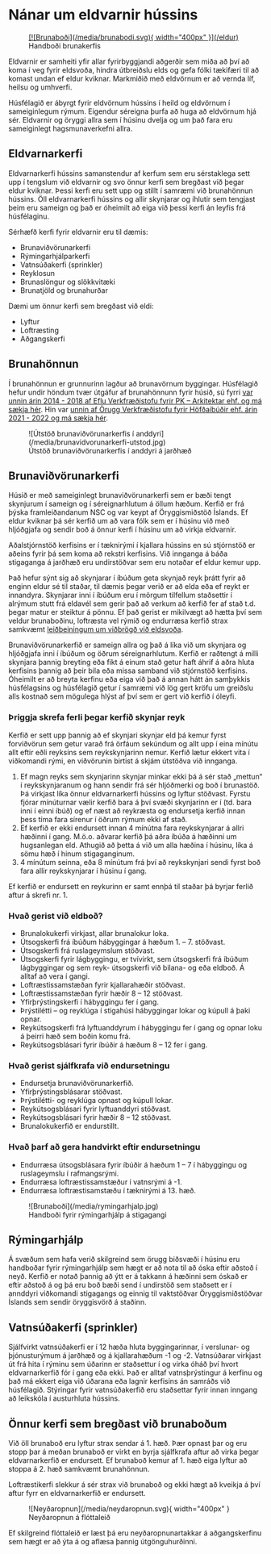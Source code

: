 # Nánar um eldvarnir hússins
<figure markdown>
  <a href="/eldur">[![Brunaboði](/media/brunabodi.svg){ width="400px" }](/eldur) </a>
  <figcaption>Handboði brunakerfis</figcaption>
</figure>

Eldvarnir er samheiti yfir allar fyrirbyggjandi aðgerðir sem miða að því að koma í veg fyrir eldsvoða, hindra útbreiðslu elds og gefa fólki tækifæri til að komast undan ef eldur kviknar. Markmiðið með eldvörnum er að vernda líf, heilsu og umhverfi.

Húsfélagið er ábyrgt fyrir eldvörnum hússins í heild og eldvörnum í sameiginlegum rýmum. Eigendur séreigna þurfa að huga að eldvörnum hjá sér. Eldvarnir og öryggi allra sem í húsinu dvelja og um það fara eru sameiginlegt hagsmunaverkefni allra.

## Eldvarnarkerfi
Eldvarnarkerfi hússins samanstendur af kerfum sem eru sérstaklega sett upp í tengslum við eldvarnir og svo önnur kerfi sem bregðast við þegar eldur kviknar. Þessi kerfi eru sett upp og stillt í samræmi við brunahönnun hússins. Öll eldvarnarkerfi hússins og allir skynjarar og íhlutir sem tengjast þeim eru sameign og það er óheimilt að eiga við þessi kerfi án leyfis frá húsfélaginu.

Sérhæfð kerfi fyrir eldvarnir eru til dæmis:

* Brunaviðvörunarkerfi
* Rýmingarhjálparkerfi
* Vatnsúðakerfi (sprinkler)
* Reyklosun
* Brunaslöngur og slökkvitæki
* Brunatjöld og brunahurðar

Dæmi um önnur kerfi sem bregðast við eldi:

* Lyftur
* Loftræsting
* Aðgangskerfi

## Brunahönnun
Í brunahönnun er grunnurinn lagður að brunavörnum byggingar. Húsfélagið hefur undir höndum tvær útgáfur af brunahönnunn fyrir húsið, sú fyrri [var unnin árin 2014 - 2018 af Eflu Verkfræðistofu fyrir PK – Arkitektar ehf. og má sækja hér](/media/brunahonnun-2018-efla.pdf). Hin var [unnin af Örugg Verkfræðistofu fyrir Höfðaíbúðir ehf. árin 2021 - 2022 og má sækja hér](/media/brunahonnun-2022-orugg.pdf).

<figure markdown>
![Útstöð brunaviðvörunarkerfis í anddyri](/media/brunavidvorunarkerfi-utstod.jpg)
  <figcaption>Útstöð brunaviðvörunarkerfis í anddyri á jarðhæð</figcaption>
</figure>

## Brunaviðvörunarkerfi
Húsið er með sameiginlegt brunaviðvörunarkerfi sem er bæði tengt skynjurum í sameign og í séreignarhlutum á öllum hæðum. Kerfið er frá þýska framleiðandanum NSC og var keypt af Öryggismiðstöð Íslands. Ef eldur kviknar þá sér kerfið um að vara fólk sem er í húsinu við með hljóðgjafa og sendir boð á önnur kerfi í húsinu um að virkja eldvarnir. 

Aðalstjórnstöð kerfisins er í tæknirými í kjallara hússins en sú stjórnstöð er aðeins fyrir þá sem koma að rekstri kerfisins. Við innganga á báða stigaganga á jarðhæð eru undirstöðvar sem eru notaðar ef eldur kemur upp. 

Það hefur sýnt sig að skynjarar í íbúðum geta skynjað reyk þrátt fyrir að enginn eldur sé til staðar, til dæmis þegar verið er að elda eða ef reykt er innandyra. Skynjarar inni í íbúðum eru í mörgum tilfellum staðsettir í alrýmum stutt frá eldavél sem gerir það að verkum að kerfið fer af stað t.d. þegar matur er steiktur á pönnu. Ef það gerist er mikilvægt að hætta því sem veldur brunaboðinu, loftræsta vel rýmið og endurræsa kerfið strax samkvæmt [leiðbeiningum um viðbrögð við eldsvoða](/eldur).

Brunaviðvörunarkerfið er sameign allra og það á líka við um skynjara og hljóðgjafa inni í íbúðum og öðrum séreignarhlutum. Kerfið er raðtengt á milli skynjara þannig breyting eða fikt á einum stað getur haft áhrif á aðra hluta kerfisins þannig að þeir bila eða missa samband við stjórnstöð kerfisins. Óheimilt er að breyta kerfinu eða eiga við það á annan hátt án samþykkis húsfélagsins og húsfélagið getur í samræmi við lög gert kröfu um greiðslu alls kostnað sem mögulega hlýst af því sem er gert við kerfið í óleyfi.

### Þriggja skrefa ferli þegar kerfið skynjar reyk
Kerfið er sett upp þannig að ef skynjari skynjar eld þá kemur fyrst forviðvörun sem getur varað frá örfáum sekúndum og allt upp í eina mínútu allt eftir eðli reyksins sem reykskynjarinn nemur. Kerfið lætur ekkert vita í viðkomandi rými, en viðvörunin birtist á skjám útstöðva við innganga.

1. Ef magn reyks sem skynjarinn skynjar minkar ekki þá á sér stað „mettun“ í reykskynjaranum og hann sendir frá sér hljóðmerki og boð í brunastöð. Þá virkjast líka önnur eldvarnarkerfi hússins og lyftur stöðvast. Fyrstu fjórar mínúturnar vælir kerfið bara á því svæði skynjarinn er í (td. bara inni í einni íbúð) og ef næst að reykræsta og endursetja kerfið innan þess tíma fara sírenur í öðrum rýmum ekki af stað.
2. Ef kerfið er ekki endursett innan 4 mínútna fara reykskynjarar á allri hæðinni í gang. M.ö.o. aðvarar kerfið þá aðra íbúða á hæðinni um hugsanlegan eld. Athugið að þetta á við um alla hæðina í húsinu, líka á sömu hæð í hinum stigaganginum.
3. 4 mínútum seinna, eða 8 mínútum frá því að reykskynjari sendi fyrst boð fara allir reykskynjarar í húsinu í gang.

Ef kerfið er endursett en reykurinn er samt ennþá til staðar þá byrjar ferlið aftur á skrefi nr. 1.

### Hvað gerist við eldboð?
* Brunalokukerfi virkjast, allar brunalokur loka.
* Útsogskerfi frá íbúðum hábyggingar á hæðum 1. – 7. stöðvast.
* Útsogskerfi frá ruslageymslum stöðvast.
* Útsogskerfi fyrir lágbyggingu, er tvívirkt, sem útsogskerfi frá íbúðum lágbyggingar og sem reyk- útsogskerfi við bilana- og eða eldboð. Á alltaf að vera í gangi.
* Loftræstissamstæðan fyrir kjallarahæðir stöðvast.
* Loftræstissamstæðan fyrir hæðir 8 – 12 stöðvast.
* Yfirþrýstingskerfi í hábyggingu fer í gang.
* Þrýstilétti – og reyklúga í stigahúsi hábyggingar lokar og kúpull á þaki opnar.
* Reykútsogskerfi frá lyftuanddyrum í hábyggingu fer í gang og opnar loku á þeirri hæð sem boðin komu frá.
* Reykútsogsblásari fyrir íbúðir á hæðum 8 – 12 fer í gang.

### Hvað gerist sjálfkrafa við endursetningu
* Endursetja brunaviðvörunarkerfið.
* Yfirþrýstingsblásarar stöðvast.
* Þrýstilétti- og reyklúga opnast og kúpull lokar.
* Reykútsogsblásari fyrir lyftuanddyri stöðvast.
* Reykútsogsblásari fyrir hæðir 8 – 12 stöðvast.
* Brunalokukerfið er endurstillt.

### Hvað þarf að gera handvirkt eftir endursetningu
* Endurræsa útsogsblásara fyrir íbúðir á hæðum 1 – 7 í hábyggingu og ruslageymslu í rafmangsrými.
* Endurræsa loftræstissamstæður í vatnsrými á -1.
* Endurræsa loftræstisamstæðu í tæknirými á 13. hæð.


<figure markdown>
![Brunaboði](/media/rymingarhjalp.jpg)
  <figcaption>Handboði fyrir rýmingarhjálp á stigagangi</figcaption>
</figure>

## Rýmingarhjálp
Á svæðum sem hafa verið skilgreind sem örugg biðsvæði í húsinu eru handboðar fyrir rýmingarhjálp sem hægt er að nota til að óska eftir aðstoð í neyð. Kerfið er notað þannig að ýtt er á takkann á hæðinni sem óskað er eftir aðstoð á og þá eru boð bæði send í undirstöð sem staðsett er í annddyri viðkomandi stigagangs og einnig til vaktstöðvar Öryggismiðstöðvar Íslands sem sendir öryggisvörð á staðinn. 

## Vatnsúðakerfi (sprinkler)
Sjálfvirkt vatnsúðakerfi er í 12 hæða hluta byggingarinnar, í verslunar- og þjónusturýmum á jarðhæð og á kjallarahæðum -1 og -2. Vatnsúðarar virkjast út frá hita í rýminu sem úðarinn er staðsettur í og virka óháð því hvort eldvarnarkerfið fór í gang eða ekki. Það er alltaf vatnsþrýstingur á kerfinu og það má ekkert eiga við úðarana eða lagnir kerfisins án samráðs við húsfélagið. Stýringar fyrir vatnsúðakerfið eru staðsettar fyrir innan inngang að leikskóla í austurhluta hússins.

## Önnur kerfi sem bregðast við brunaboðum
Við öll brunaboð eru lyftur strax sendar á 1. hæð. Þær opnast þar og eru stopp þar á meðan brunaboð er virkt en byrja sjálfkrafa aftur að virka þegar eldvarnarkerfið er endursett. Ef brunaboð kemur af 1. hæð eiga lyftur að stoppa á 2. hæð samkvæmt brunahönnun.

Loftræstikerfi slekkur á sér strax við brunaboð og ekki hægt að kveikja á því aftur fyrr en eldvarnarkerfið er endursett. 

<figure markdown>
![Neyðaropnun](/media/neydaropnun.svg){ width="400px" } 
  <figcaption>Neyðaropnun á flóttaleið</figcaption>
</figure>
Ef skilgreind flóttaleið er læst þá eru neyðaropnunartakkar á aðgangskerfinu sem hægt er að ýta á og aflæsa þannig útgönguhurðinni.